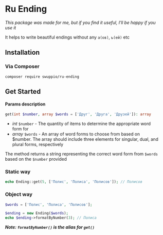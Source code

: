 # Ru Ending

*This package was made for me, but if you find it useful, I'll be happy if you use it*  

It helps to write beautiful endings without any `а(ов)`, `ь(ей)` etc  

## Installation

### Via Composer

~~~
composer require swuppio/ru-ending
~~~

## Get Started

#### Params description

```php
get(int $number, array $words = ['Друг', 'Друга', 'Друзей']): array
```

- *int* `$number` - The quantity of items to determine the appropriate word form for
- *array* `$words` - An array of word forms to choose from based on $number. The array should include three elements for singular, dual, and plural forms, respectively  

The method returns a string representing the correct word form from `$words` based on the `$number` provided

### Static way

```php
echo Ending::get(5, ['Полис', 'Полиса', 'Полисов']); // Полисов
```

### Object way

```php
$words = ['Полис', 'Полиса', 'Полисов'];

$ending = new Ending($words);
echo $ending->formatByNumber(3); // Полиса
```

***Note: `formatByNumber()` is the alias for `get()`***
